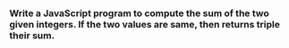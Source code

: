 ### Write a JavaScript program to compute the sum of the two given integers. If the two values are same, then returns triple their sum.